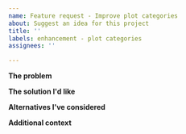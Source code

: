 ```yaml
---
name: Feature request - Improve plot categories
about: Suggest an idea for this project
title: ''
labels: enhancement - plot categories
assignees: ''

---
```


**The problem**

**The solution I'd like**

**Alternatives I've considered**

**Additional context**
<!--optional-->
